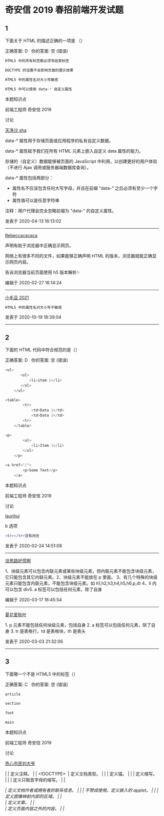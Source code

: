 # 奇安信 2019 春招前端开发试题

## 1

下面关于 HTML 的描述正确的一项是 （）

正确答案: D   你的答案: 空 (错误)

```cpp
HTML5 中的所有标签都必须写结束标签
```

```cpp
DOCTYPE 的设置不会影响页面的展示效果
```

```cpp
HTML5 中的属性名对大小写敏感
```

```cpp
HTML5 中可以使用 data-* 自定义属性
```

本题知识点

前端工程师 奇安信 2019

讨论

[天净沙 sha](https://www.nowcoder.com/profile/180189538)

data-* 属性用于存储页面或应用程序的私有自定义数据。

data-* 属性赋予我们在所有 HTML 元素上嵌入自定义 data 属性的能力。

存储的（自定义）数据能够被页面的 JavaScript 中利用，以创建更好的用户体验（不进行 Ajax 调用或服务器端数据库查询）。

data-* 属性包括两部分：

*   属性名不应该包含任何大写字母，并且在前缀 "data-" 之后必须有至少一个字符
*   属性值可以是任意字符串

注释：用户代理会完全忽略前缀为 "data-" 的自定义属性。

发表于 2020-04-13 16:13:02

* * *

[Rebeccacacaca](https://www.nowcoder.com/profile/484266808)

<!DOCTYPE>声明有助于浏览器中正确显示网页。

网络上有很多不同的文件，如果能够正确声明 HTML 的版本，浏览器就能正确显示网页内容。

<!DOCTYPE html> 告诉浏览器当前页面使用 h5 版本解析✨

编辑于 2020-02-27 16:14:24

* * *

[小毛豆 2021](https://www.nowcoder.com/profile/248269081)

```cpp
HTML5 中的属性名对大小写不敏感
```

发表于 2020-10-19 18:39:04

* * *

## 2

下面的 HTML 代码中符合规范的是（）

正确答案: D   你的答案: 空 (错误)

```cpp
<ul>
       <ol>
           <li>item 1</li>
       </ol>
    </ul>

```

```cpp
<table>
        <tr>
            <td>Data 1</td>
            <td>Data 2</td>
        <tr>
    </table>

```

```cpp
<p>
        <ul>
            <li>Item 1</li>
        </ul>
    </p>

```

```cpp
<a href="/">
        <p>Some Text</p>
    </a>

```

本题知识点

前端工程师 奇安信 2019

讨论

[launhui](https://www.nowcoder.com/profile/2328158)

b 选项 

```cpp
<tr></tr>没有闭合
```

发表于 2020-02-24 14:51:08

* * *

[没思路好慌啊](https://www.nowcoder.com/profile/564037326)

1、块级元素可以包含内联元素或某些块级元素，但内联元素不能包含块级元素，它只能包含其它内联元素。2、块级元素不能放在 p 里面。
3、有几个特殊的块级元素只能包含内联元素，不能包含块级元素。如 h1,h2,h3,h4,h5,h6,p,dt
4、li 内可以包含 div5\. a 标签可以包括任何元素，除了自身 

编辑于 2020-03-17 16:45:54

* * *

[夏花爱秋叶](https://www.nowcoder.com/profile/4085682)

1\. p 元素不能包括任何块级元素，包括自身 2\. a 标签可以包括任何元素，除了自身 3\. tr 是表格行，td 是表格块，th 是表头

发表于 2020-03-03 21:32:06

* * *

## 3

下面哪一个不是 HTML5 中的标签（）

正确答案: C   你的答案: 空 (错误)

```cpp
article
```

```cpp
section
```

```cpp
foot
```

```cpp
main
```

本题知识点

前端工程师 奇安信 2019

讨论

[热心市民刘大爷](https://www.nowcoder.com/profile/8711276)

| <!--...--> | 定义注释。 |
| <!DOCTYPE>  | 定义文档类型。 |
| <a> | 定义锚。 |
| <abbr> | 定义缩写。 |
| <acronym> | 定义只取首字母的缩写。 |
| <address> | 定义文档作者或拥有者的联系信息。 |
| <applet> | 不赞成使用。定义嵌入的 applet。 |
| <area> | 定义图像映射内部的区域。 |
| <article> | 定义文章。 |
| <aside> | 定义页面内容之外的内容。 |
| <audio> | 定义声音内容。 |
| <b> | 定义粗体字。 |
| <base> | 定义页面中所有链接的默认地址或默认目标。 |
| <basefont> | 不赞成使用。定义页面中文本的默认字体、颜色或尺寸。 |
| <bdi> | 定义文本的文本方向，使其脱离其周围文本的方向设置。 |
| <bdo> | 定义文字方向。 |
| <big> | 定义大号文本。 |
| <blockquote> | 定义长的引用。 |
| <body> | 定义文档的主体。 |
| <br> | 定义简单的折行。 |
| <button> | 定义按钮 (push button)。 |
| <canvas> | 定义图形。 |
| <caption> | 定义表格标题。 |
| <center> | 不赞成使用。定义居中文本。 |
| <cite> | 定义引用(citation)。 |
| <code> | 定义计算机代码文本。 |
| <col> | 定义表格中一个或多个列的属性值。 |
| <colgroup> | 定义表格中供格式化的列组。 |
| <command> | 定义命令按钮。 |
| <datalist> | 定义下拉列表。 |
| <dd> | 定义定义列表中项目的描述。 |
| <del> | 定义被删除文本。 |
| <details> | 定义元素的细节。 |
| <dir> | 不赞成使用。定义目录列表。 |
| <div> | 定义文档中的节。 |
| <dfn> | 定义定义项目。 |
| <dialog> | 定义对话框或窗口。 |
| <dl> | 定义定义列表。 |
| <dt> | 定义定义列表中的项目。 |
| <em> | 定义强调文本。 |
| <embed> | 定义外部交互内容或插件。 |
| <fieldset> | 定义围绕表单中元素的边框。 |
| <figcaption> | 定义 figure 元素的标题。 |
| <figure> | 定义媒介内容的分组，以及它们的标题。 |
| <font> | 不赞成使用。定义文字的字体、尺寸和颜色。 |
| <footer> | 定义 section 或 page 的页脚。 |
| <form> | 定义供用户输入的 HTML 表单。 |
| <frame> | 定义框架集的窗口或框架。 |
| <frameset> | 定义框架集。 |
| <h1> to <h6> | 定义 HTML 标题。 |
| <head> | 定义关于文档的信息。 |
| <header> | 定义 section 或 page 的页眉。 |
| <hr> | 定义水平线。 |
| <html> | 定义 HTML 文档。 |
| <i> | 定义斜体字。 |
| <iframe> | 定义内联框架。 |
| <img> | 定义图像。 |
| <input> | 定义输入控件。 |
| <ins> | 定义被插入文本。 |
| <isindex> | 不赞成使用。定义与文档相关的可搜索索引。 |
| <kbd> | 定义键盘文本。 |
| <keygen> | 定义生成密钥。 |
| <label> | 定义 input 元素的标注。 |
| <legend> | 定义 fieldset 元素的标题。 |
| <li> | 定义列表的项目。 |
| <link> | 定义文档与外部资源的关系。 |
| <map> | 定义图像映射。 |
| <mark> | 定义有记号的文本。 |
| <menu> | 定义命令的列表或菜单。 |
| <menuitem> | 定义用户可以从弹出菜单调用的命令/菜单项目。 |
| <meta> | 定义关于 HTML 文档的元信息。 |
| <meter> | 定义预定义范围内的度量。 |
| <nav> | 定义导航链接。 |
| <noframes> | 定义针对不支持框架的用户的替代内容。 |
| <noscript> | 定义针对不支持客户端脚本的用户的替代内容。 |
| <object> | 定义内嵌对象。 |
| <ol> | 定义有序列表。 |
| <optgroup> | 定义选择列表中相关选项的组合。 |
| <option> | 定义选择列表中的选项。 |
| <output> | 定义输出的一些类型。 |
| <p> | 定义段落。 |
| <param> | 定义对象的参数。 |
| <pre> | 定义预格式文本。 |
| <progress> | 定义任何类型的任务的进度。 |
| <q> | 定义短的引用。 |
| <rp> | 定义若浏览器不支持 ruby 元素显示的内容。 |
| <rt> | 定义 ruby 注释的解释。 |
| <ruby> | 定义 ruby 注释。 |
| <s> | 不赞成使用。定义加删除线的文本。 |
| <samp> | 定义计算机代码样本。 |
| <script> | 定义客户端脚本。 |
| <section> | 定义 section。 |
| <select> | 定义选择列表（下拉列表）。 |
| <small> | 定义小号文本。 |
| <source> | 定义媒介源。 |
| <span> | 定义文档中的节。 |
| <strike> | 不赞成使用。定义加删除线文本。 |
| <strong> | 定义强调文本。 |
| <style> | 定义文档的样式信息。 |
| <sub> | 定义下标文本。 |
| <summary> | 为 <details> 元素定义可见的标题。 |
| <sup> | 定义上标文本。 |
| <table> | 定义表格。 |
| <tbody> | 定义表格中的主体内容。 |
| <td> | 定义表格中的单元。 |
| <textarea> | 定义多行的文本输入控件。 |
| <tfoot> | 定义表格中的表注内容（脚注）。 |
| <th> | 定义表格中的表头单元格。 |
| <thead> | 定义表格中的表头内容。 |
| <time> | 定义日期/时间。 |
| <title> | 定义文档的标题。 |
| <tr> | 定义表格中的行。 |
| <track> | 定义用在媒体播放器中的文本轨道。 |
| <tt> | 定义打字机文本。 |
| <u> | 不赞成使用。定义下划线文本。 |
| <ul> | 定义无序列表。 |
| <var> | 定义文本的变量部分。 |
| <video> | 定义视频。 |
| <wbr> | 定义视频。 |
| <xmp> | 不赞成使用。定义预格式文本。 |

发表于 2020-02-25 15:43:33

* * *

[Rebeccacacaca](https://www.nowcoder.com/profile/484266808)

h5 常用结构标签：

1.  <header></header>
2.  <nav></nav>
3.  <section></section>
4.  <aside></aside>
5.  <footer></footer>✨眼神要好
6.  <article></article>

编辑于 2020-02-27 16:40:48

* * *

[沐风雨在侧](https://www.nowcoder.com/profile/40674363)

应该是 footer

发表于 2020-05-02 21:42:07

* * *

## 4

下面哪个类型不是 HTML5 新增的表单类型（）

正确答案: C   你的答案: 空 (错误)

```cpp
color
```

```cpp
date
```

```cpp
password
```

```cpp
email
```

本题知识点

前端工程师 奇安信 2019

讨论

[Rebeccacacaca](https://www.nowcoder.com/profile/484266808)

H5 版本中新提出的表单控件

1.  电子邮件

    <input type="email">

    表单提交时，会验证数据是否符号 email 的规范（有@，并且@后面有内容）

2.  搜索类型

    <input type="search">

    提供了快速清除的功能

3.  url 类型

    <input type="url">

    提交时，验证数据是否符合 url 的规范（http://****）

4.  电话号码类型

    <input type="tel">

    在移动设备中，显示拨号键盘

5.  数字类型

    <input type="number">

    属性：

    *   value 默认显示的值
    *   max 能接收到的最大值
    *   min 能接收到的最小值
    *   step 每次调整数字时，步数大小
6.  范围类型

    <input type="range">

    提供一个滑块组件，允许用户选取指定范围的值

    属性：

    *   value 默认显示的值
    *   max 最大值
    *   min 最小值
    *   step 步长
7.  颜色类型

    <input type="color">

    提供一个颜色拾取器✨

8.  日期类型

    <input type="date">

9.  月份类型

    <input type="month">

10.  周类型

    <input type="week">

发表于 2020-02-27 16:28:58

* * *

[热心市民刘大爷](https://www.nowcoder.com/profile/8711276)

color 类型:用来选取颜色的，它提供一个颜色选取器用来选取。date 类型:以日历的形式方便用户输入 email 类型:该类型会自动要求输入的地址格式正确，否则浏览器不允许提交，并且有一个错误的信息提示 email 类型的文本框具有一个 multiple 属性，该属性允许在文本框中输入使用逗号分隔有效的 E-mail 地址的一个列表。

发表于 2020-02-25 15:46:27

* * *

[小 hu 同学](https://www.nowcoder.com/profile/807281855)

没注意到 说的是新增。。。

发表于 2021-07-02 20:10:29

* * *

## 5

关于无障碍性（Accessibility）的说法中，错误的是（）

正确答案: D   你的答案: 空 (错误)

```cpp
role 属性用来指定一个元素在页面中的作用
```

```cpp
alt 属性用来为图片提供文字性说明
```

```cpp
正确地使用语义化标签有助于提高页面的无障碍性
```

```cpp
tabindex 属性用来指定使用键盘访问该元素的快捷键
```

本题知识点

前端工程师 奇安信 2019

讨论

[夏花爱秋叶](https://www.nowcoder.com/profile/4085682)

```cpp
alt 属性用来为图片提供文字性说明
这句话严格来说，有点问题点额，因为 title 才是用来表明图片内容，alt 是在图片加载失败之后出现的提示文字，其实也可以吧。。
```

发表于 2020-03-03 21:33:36

* * *

[被迫谋生](https://www.nowcoder.com/profile/217164647)

tableindex 控制 tab 键控制网页时的顺序

发表于 2020-02-21 17:37:00

* * *

[20181111](https://www.nowcoder.com/profile/125245013)

对于 alt 属性用来为图片提供文字性说明表示质疑 alt 属性难道不是在图片未能展示的时候作为解释性说明的吗

发表于 2020-10-19 16:03:17

* * *

## 6

为了实现表单文件上传，需要将 form 元素的 enctype 属性设置为（）

正确答案: C   你的答案: 空 (错误)

```cpp
application/json
```

```cpp
text/plain
```

```cpp
multipart/form-data
```

```cpp
application/x-www-form-urlencoded
```

本题知识点

前端工程师 奇安信 2019

讨论

[夏花爱秋叶](https://www.nowcoder.com/profile/4085682)

```cpp
## form 元素的 enctype 属性
1. `enctype 属性在 get 请求中会被忽略，在 post 请求中才有效`
2. `application/x-www-form-urlencoded 表示会对特殊字符进行转义`
3. `text/plain 以文本的形式进行编码，不会对特殊字符进行编码`
4. `multipart/form-data 向服务器发送二进制文件的时候有用，例如提交文件！！！`

```

 发表于 2020-03-03 22:47:43

* * *

[Rebeccacacaca](https://www.nowcoder.com/profile/484266808)

文件选择框 type="file"
注意：需要将 form 的 method 设置为 post，enctype 设置为 multipart/form-data✨属性：multiple 无值属性，设置多文件上传（按住 ctrl 选择）![](img/3cd1172e9335df99d79e8546944cf22d.png)

编辑于 2020-02-27 16:38:10

* * *

## 7

下面有关 HTML5 Canvas 性能优化的做法，哪项是错误的（） 正确答案: D   你的答案: 空 (错误)

```cpp
使用多个分层的 Canvas 绘制复杂场景
```

```cpp
不在动画中使用 putImageData 方法
```

```cpp
使用 Web Worker 运行时间复杂度高的代码
```

```cpp
将计算阶段的开销转嫁到 Canvas 绘制阶段
```

本题知识点

前端工程师 奇安信 2019

讨论

[暂时不在 w](https://www.nowcoder.com/profile/443093050)

在大部分情况下，需要遵循的「最佳实践」 1.  将渲染阶段的开销转嫁到计算阶段之上。
2.  使用多个分层的 Canvas 绘制复杂场景。
3.  不要频繁设置绘图上下文的 font 属性。
4.  不在动画中使用 putImageData 方法。
5.  通过计算和判断，避免无谓的绘制操作。
6.  将固定的内容预先绘制在离屏 Canvas 上以提高性能。
7.  使用 Worker 和拆分任务的方法避免复杂算法阻塞动画运行。

摘自[`blog.csdn.net/weixin_33940102/article/details/90687163?depth_1-utm_source=distribute.pc_relevant.none-task&utm_source=distribute.pc_relevant.none-task`](https://blog.csdn.net/weixin_33940102/article/details/90687163?depth_1-utm_source=distribute.pc_relevant.none-task&utm_source=distribute.pc_relevant.none-task) 

发表于 2020-02-27 15:59:22

* * *

[欢乐马 dudu](https://www.nowcoder.com/profile/592180446)

MDN 关于 Canvas 的性能优化有专门的[文章](https://developer.mozilla.org/zh-CN/docs/Web/API/Canvas_API/Tutorial/Optimizing_canvas)

发表于 2020-03-04 18:14:48

* * *

## 8

下面哪些是 HTML5 中的标签（）

正确答案: A C   你的答案: 空 (错误)

```cpp
header
```

```cpp
center
```

```cpp
footer
```

```cpp
frame
```

本题知识点

前端工程师 奇安信 2019

讨论

[Rebeccacacaca](https://www.nowcoder.com/profile/484266808)

h5 常用结构标签：

1.  <header></header>
2.  <nav></nav>
3.  <section></section>
4.  <aside></aside>
5.  <footer></footer>
6.  <article></article>

发表于 2020-02-27 16:41:14

* * *

[夜寻极光。](https://www.nowcoder.com/profile/868966489)

在 HTML 4.01 中，<center> 对其所包括的文本进行水平居中。现在已经废弃；在 HTML 4.01 中，<frame> 标签定义 <frameset> 中的子窗口（框架）。现 H5 已经不支持；

发表于 2021-08-05 18:40:49

* * *

[凯普特恩 bibibi](https://www.nowcoder.com/profile/111429378)

单选题中混入了一道多选题，好吧，我没在意看全部答案，踩坑了

发表于 2020-12-03 22:45:26

* * *

## 9

页面中包含如下代码，请问页面中 h1 中的文字颜色是 （）

```cpp
<article id="post" class="content">
   <h1 class="title">360 公司简介</h1>
</article>
<style>
  #post { color: blue }
  h1.title { color: black }
  .content .title { color: red }
  article h1 { color: green }
 </style> 
```

正确答案: C   你的答案: 空 (错误)

```cpp
蓝色
```

```cpp
黑色 
```

```cpp
红色 
```

```cpp
绿色
```

本题知识点

前端工程师 奇安信 2019

讨论

[Rebeccacacaca](https://www.nowcoder.com/profile/484266808)

1.  ```cpp
    #post { color: blue }/* id 选择器->100，但是对于 h1 来说，这是继承的样式，所以 无*/
    ```

2.  ```cpp
    h1.title { color: black }/*元素选择器的 1 + 类 10 = 11*/     
    ```

    ```cpp
    .content .title { color: red }/*类选择器 10 + 类选择器 10 = 20*/
    ```

    ```cpp
    article h1 { color: green }/* 元素选择器 1 + 元素选择器 1 = 2*/
    ```

编辑于 2020-02-27 17:02:46

* * *

[cheapCoder](https://www.nowcoder.com/profile/534614366)

继承的样式优先级为 0！！！

发表于 2020-09-30 20:09:30

* * *

[【社会人】](https://www.nowcoder.com/profile/630854493)

根据 CSS 的继承性，直接样式"比"祖先样式"优先级高，所以#post 不用考虑。又因为选择器的优先级关系：内联样式 > ID 选择器 > 类选择器 = 属性选择器 = 伪类选择器 > 标签选择器 = 伪元素选择器

发表于 2022-03-15 21:41:20

* * *

## 10

下面哪一个 CSS 属性是可继承的 （）

正确答案: B   你的答案: 空 (错误)

```cpp
position
```

```cpp
text-align
```

```cpp
background
```

```cpp
box-sizing
```

本题知识点

前端工程师 奇安信 2019

讨论

[苏一恒(Mako)b 站内推找我](https://www.nowcoder.com/profile/1579420)

通常`font`、`文本`、`可见性`的相关的属性都具有继承性。

发表于 2020-03-09 14:06:27

* * *

[高高手](https://www.nowcoder.com/profile/566035028)

什么是 css 继承？
要想了解 css 样式表的继承，我们先从文档树（HTML DOM）开始。文档树由 HTML 元素组成。

![](http://files.cnphp.info/wp-content/uploads/2011/09/csstree.png)

文档树和家族树类似，也有祖先、后代、父亲、孩子和兄弟^_^。这很容易理解吧，笔者在这里就不一一赘述了。希望深入了解的朋友请 google 之。

那么 CSS 样式表继承指的是，特定的 CSS 属性向下传递到子孙元素。

下面举个例子，有如下 html 代码片段：

> <p>
> CSS 样式表<em>继承特性</em>的演示代码
> </p>

需要注意的是 em 是包含在 p 之内的。

![](http://files.cnphp.info/wp-content/uploads/2011/09/csstagtree.png)

当我们指定 p 的 css 样式时，看看 em 会有什么变化呢？

> <style>
> p { color:red; }
> </style>

![](http://files.cnphp.info/wp-content/uploads/2011/09/cssdemo1.png)

在浏览器中 p 和 em 字体同时变红。我们并没有指定 em 的样式，但 em 继承了它的父亲元素 p 的样式特性。

也许各位看了以后觉得这是理所当然的，根本不值一哂^_^。其实，这就是继承。在不知不觉中影响这我们的代码（想像一下如果没有继承特性，你就需要为每一个元素定义颜色属性，这是多么痛苦的一件事情！！！=_=!）。

当然也不是所有的 css 属性都会被子类继承，例如 border 属性。继续利用上面的一段代码。我们为 p 元素添加 border 属性

> p { border: 1px solid red; }

![](http://files.cnphp.info/wp-content/uploads/2011/09/cssdemo2.png)

还好，p 的 border 属性没有被 em 继承，否则是不是怪怪的呢？！^_^

![](http://files.cnphp.info/wp-content/uploads/2011/09/cssdemo3.png)

那么，哪些属性是可以继承的呢？css 样式表属性可以继承的有如下：

> azimuth, border-collapse, border-spacing,
> caption-side, color, cursor, direction, elevation,
> empty-cells, font-family, font-size, font-style,
> font-variant, font-weight, font, letter-spacing,
> line-height, list-style-image, list-style-position,
> list-style-type, list-style, orphans, pitch-range,
> pitch, quotes, richness, speak-header, speaknumeral,
> speak-punctuation, speak, speechrate,
> stress, text-align, text-indent, texttransform,
> visibility, voice-family, volume, whitespace,
> widows, word-spacing

吓？！这么多？！怎么记得住呢？别急，我们来理一理这些属性。

文本相关属性：

> azimuth, border-collapse, border-spacing,
> caption-side, color, cursor, direction, elevation,
> empty-cells, font-family, font-size, font-style,
> font-variant, font-weight, font, letter-spacing,
> line-height, list-style-image, list-style-position,
> list-style-type, list-style, orphans, pitch-range,
> pitch, quotes, richness, speak-header, speaknumeral,
> speak-punctuation, speak, speechrate,
> stress, text-align, text-indent, texttransform,
> visibility, voice-family, volume, whitespace,
> widows, word-spacing

列表相关属性：

> azimuth, border-collapse, border-spacing,
> caption-side, color, cursor, direction, elevation,
> empty-cells, font-family, font-size, font-style,
> font-variant, font-weight, font, letter-spacing,
> line-height, list-style-image, list-style-position,
> list-style-type, list-style, orphans, pitch-range,
> pitch, quotes, richness, speak-header, speaknumeral,
> speak-punctuation, speak, speechrate,
> stress, text-align, text-indent, texttransform,
> visibility, voice-family, volume, whitespace,
> widows, word-spacing

还有一个属性比较重要，color 属性。

值得一说的是 font-size。很显然 font-size 是可以被继承的。但是它的方式有一些特别。Font-size 的子类继承的不是实际值，而是计算后的值。下面解释下为什么 font-size 会这么特别呢？

看一个例子：

> <p>
> 字体大小属性<em>继承特性</em>的演示代码
> </p>

为 p 定义字体大小为默认字体的 80％。

> p { font-size:80%}

如果 font-size 继承的是相对值，那么结果会怎么样呢？依照这样的逻辑，em 的 font-size 为 80％X80％=64%，网页看起来应该是这样的。

![](http://files.cnphp.info/wp-content/uploads/2011/09/cssdemo4.png)

但，实际情况却不是如此。em 内的文字并没有改变大小，而是和 p 保持一致。

![](http://files.cnphp.info/wp-content/uploads/2011/09/cssdemo5.png)

下面举三个例子，让各位有个直观的认识

> p { font-size:14px;}

由于浏览器默认字体大小是 16px，而 p 定义了字体 14px，所以 em 继承了 p 的字体大小属性，也是 14px；

| 元素 | 值 | 计算后的值 |
| 默认字体大小 | 约 16 像素 |   |
| <body> | 未指定 | 约 16px |
| <p> | 14px | 14px |
| <em> | 未指定 | 继承值=14px |

> p { font-size:85%;}

浏览棋默认字体大小 16px,而 p 定义了字体大小(16px X 85% = 13.6px). 13.6px 这个值将被子元素 em 继承。

| 元素 | 值 | 计算后的值 |
| 默认字体大小 | 约 16 像素 |   |
| <body> | 未指定 | 约 16px |
| <p> | 85% | 16px X 85% = 13.6px |
| <em> | 未指定 | 继承值=13.6px |

> p { font-size:0.85em;}

浏览棋默认字体大小 16px,而 p 定义了字体大小(16px X 0.85em = 13.6px). 13.6px 这个值将被子元素 em 继承。

| 元素 | 值 | 计算后的值 |
| 默认字体大小 | 约 16 像素 |   |
| <body> | 未指定 | 约 16px |
| <p> | 0.85em | 16px X 0.85em= 13.6px |
| <em> | 未指定 | 继承值=13.6px |

上面的例子都比较简答，再来个复杂的

> body { font-size: 85%; }
> h1 { font-size: 200%; }
> h2 { font-size: 150%; }

浏览棋默认字体大小 16px,而 body 定义了字体大小(16px X 85% = 13.6px). 如果子元素没有指定字体大小 13.6px 这个值将被子元素继承。

| 元素 | 值 | 计算后的值 |
| 默认字体大小 | 约 16 像素 |   |
| <body> | 85% | 16px X 85% = 13.6px |
| <h1> | 200% | 继承值＝13.6px X 200%= 27.2px |
| <h2> | 150％ | 继承值＝13.6px X 150%= 20.4px |
| <p> | 未指定 | 继承值=13.6px |
| <em> | 未指定 | 继承值=13.6px |

说到这里，CSS 样式表的继承基本上讲完了。在实践中，还有一个特性值需要解释一下，这和继承的应用也是息息相关的。

样式表中的特性值描述了不同规则的相对权重，它的基本规则是：

◆统计选择符中的 ID 属性个数。

◆统计选择符中的 CLASS 属性个数。

◆统计选择符中的 HTML 标记名格式。

最后，按正确的顺序写出三个数字，不要加空格或逗号，得到一个三位数。(注意，你需要将数字转换成一个以三个数字结尾的更大的数)。相应于选择符的最终数字列表可以很容易确定较高数字特性凌驾于较低数字的。

以下是一个按特性分类的选择符的列表：

> H1{color:blue;}　    特性值为：1
> PEM{color:purple;} 特性值为：2
> .apple{red;}　  特性值为：10
> P.bright{color:yellow;}    特性值为：11
> P.brightEM.dark{color:brown;}　  特性值为：22
> #id316{color:yellow}　   特性值为：100

从上表我们可以看出#id316 具有更高的特殊性，因而它有更高的权重。当有多个规则都能应用于同一个元素时，权重越高的样式将被优先采用。而继承属性的特性值为 0；也就是说，任何一条与 css 继承值冲突的属性值都会覆盖继承的属性值！！！

这点是需要各位注意的，Enjoy it！！

发表于 2020-05-31 11:09:12

* * *

[Rebeccacacaca](https://www.nowcoder.com/profile/484266808)

![](img/4c4bdee6a06c8d35e006dc5a8f353b34.png)

发表于 2020-02-27 17:08:11

* * *

## 11

下面哪种方法可以让一个元素内的文字永远在一行内显示（文字很长时也不会换行）（）

正确答案: C   你的答案: 空 (错误)

```cpp
word-break: normal
```

```cpp
word-wrap: nowrap
```

```cpp
white-space: nowrap
```

```cpp
word-spacing: 0
```

本题知识点

前端工程师 奇安信 2019

讨论

[木易 yr](https://www.nowcoder.com/profile/8769797)

word-break:keep-all;     /* 不换行 */
white-space:nowrap;      /* 不换行 */
overflow:hidden;         /* 内容超出宽度时隐藏超出部分的内容 */
text-overflow:ellipsis;  /* 溢出时显示省略标记...；需与 overflow:hidden;一起使用*/

发表于 2020-02-28 14:37:25

* * *

[lianzujiao](https://www.nowcoder.com/profile/498182699)

work-break:normal | break-all | keep-all  /* 浏览器默认 | 允许在单词内换行 | 只在半角空格或连字符处换行*/work-wrap:normal | break-word  /* 默认换行规则 | 允许在长单词内换行*/white-space:normal | nowrap  /*默认规则 | 长文本不换行，直至遇见<br>*/word-spacing:normal | length(30px) | inherit   /*默认字符间距 | 设定段落字符间距（可负值）| 继承父辈的值*/

发表于 2020-07-10 14:22:24

* * *

[拿完 offer 请喝茶](https://www.nowcoder.com/profile/896776515)

**不换行也不省略 ： **word-break : keep-all;white-space : nowrap;  **不换行，超出用省略号代替 : **word-break : keep-all;white-space : nowrap;overflow : hidden;text-overflow : ellipsis;

发表于 2020-02-26 21:41:51

* * *

## 12

下面关于 CSS 的说法中，正确的是（）

正确答案: C   你的答案: 空 (错误)

```cpp
 在 box-sizing 为默认值时，width 属性指定的是包含 padding 在内的宽度
```

```cpp
padding 用来指定内边距，可以为负值
```

```cpp
两个相邻块级元素垂直方向的 margin 可能会合并
```

```cpp
块级元素里内容的高度超出了指定的 height 时，默认会被隐藏
```

本题知识点

前端工程师 奇安信 2019

讨论

[苏一恒(Mako)b 站内推找我](https://www.nowcoder.com/profile/1579420)

box-sizing 默认情况只 width 只包含 content 的内容 padding 不允许为负值相邻块垂直方向会合并，水平方向不会 div 固定宽高，超出后会溢出，不设置宽高，超出后会自动拓展

发表于 2020-03-09 14:17:45

* * *

[暂时不在 w](https://www.nowcoder.com/profile/443093050)

box-sizing 有两个属性：content-box,是默认值，width 和 height 只包括内容的宽和高。border-box，边框和内边距的值包含在 width 中，但不包括外边距。参考：[`developer.mozilla.org/zh-CN/docs/Web/CSS/box-sizing`](https://developer.mozilla.org/zh-CN/docs/Web/CSS/box-sizing)

发表于 2020-02-27 18:50:59

* * *

[夜寻极光。](https://www.nowcoder.com/profile/868966489)

IE 盒模型的 width 是 conteng+padding+boder 的宽度 W3C 标准盒模型的 width 是 content 的宽度，height 是 content 的高度

```cpp
box-sizing 默认值为 W3C 标准盒模型
```

发表于 2021-08-05 18:46:12

* * *

## 13

下面哪不是 display 属性的合法值（）

正确答案: D   你的答案: 空 (错误)

```cpp
table
```

```cpp
flex
```

```cpp
inline-block
```

```cpp
hidden
```

本题知识点

前端工程师 奇安信 2019

讨论

[木易 yr](https://www.nowcoder.com/profile/8769797)

display 没有 hidden 的属性补充 display:none 与 visibility: hidden 有什么区别？

*   都是看不见元素，但是 display:none 意思是不展示这个元素，该元素不占据空间，
*   而 visibility: hidden 只是将该元素隐藏了，只是用户不可见而已，占据页面空间

编辑于 2020-02-28 14:44:10

* * *

[牛客 212996375 号](https://www.nowcoder.com/profile/212996375)

不是 table-cell?

发表于 2022-01-04 16:24:41

* * *

[夜寻极光。](https://www.nowcoder.com/profile/868966489)

 ```cpp
display：table
```

此元素会作为块级表格来显示（类似 <table>），表格前后带有换行符。

发表于 2021-08-05 18:47:52

* * *

## 14

页面中有如下代码：

```cpp
 <div class="profile">
     <img src="a.jpg" alt="avatar" class="avatar">
     <p class="desc">Some description</p>
 </div>
 <article>
     <h2>Posts</h2>
 </article>
 <style>
     .profile .avatar { float: left }
 </style>
```

如果想让 article 不受浮动影响，哪种做法是错误的 （）

正确答案: C   你的答案: 空 (错误)

```cpp
article { clear: both }
```

```cpp
.profile::after { content: ''; display: block; clear: both }
```

```cpp
.profile { clear: both }
```

```cpp
.profile { overflow: hidden }
```

本题知识点

前端工程师 奇安信 2019

讨论

[木易 yr](https://www.nowcoder.com/profile/8769797)

*   父级 div 定义 height
*   结尾处加空 div 标签 clear:both
*   父级 div 定义伪类:after 和 zoom
*   父级 div 定义 overflow:hidden
*   父级 div 也浮动，需要定义宽度
*   结尾处加 br 标签 clear:both    比较好的是第 3 种方式

发表于 2020-02-28 14:49:32

* * *

[8 点半](https://www.nowcoder.com/profile/690556949)

题目是不是应该给 profile 清除浮动啊？

1.给浮动元素的后面添加属性 clear 空元素

2.设置该浮动元素的 overflow

3.给该浮动元素的后面元素设置 clear 属性

发表于 2020-02-21 15:25:25

* * *

[夏花爱秋叶](https://www.nowcoder.com/profile/4085682)

做错的原因就在于看错了，需要让 article 不收浮动影响，没有说父元素，所以可以给 article 加 clear both;而给父元素添加 clear both 没用，需要添加 overflow:hidden;或者父元素的伪类加 clear:both 才行

发表于 2020-03-03 21:43:00

* * *

## 15

如果想让一个元素相对于屏幕（视口）定位，应该把它的 position 属性设置为 （）

正确答案: A   你的答案: 空 (错误)

```cpp
fixed
```

```cpp
absolute
```

```cpp
relative
```

```cpp
static
```

本题知识点

前端工程师 奇安信 2019

讨论

[懂猿外](https://www.nowcoder.com/profile/920860147)

static 默认值。元素出现在正常的普通流中 relative 生成相对定位的元素，相对于其在普通流中的位置进行偏移。 fixed （老 IE 不支持）生成绝对定位的元素，通常相对于浏览器窗口或 iframe 进行定位。 inherit 继承父元素的 position 属性，但需要注意的是 IE8 以及往前的版本都不支持 inherit 属性。 absolute 生成绝对定位的元素， 相对于最近一级的 不是 static 的父元素来进行定位,如果没有找到的话，最终是根据 body 进行定位。

发表于 2020-12-19 17:24:29

* * *

[木易 yr](https://www.nowcoder.com/profile/8769797)

fixed 相对于 window 固定，滚动浏览器窗口并不会使其移动

发表于 2020-02-28 14:54:42

* * *

[小 hu 同学](https://www.nowcoder.com/profile/807281855)

fixed 相对于 windons re 相对于祖先元素定位 ab 是是绝对定位，需要给父元素设置相对定位，才能使用

发表于 2021-07-02 20:19:24

* * *

## 16

如果要将一个元素旋转 90°，可以使用 CSS 中的哪个属性实现（）

正确答案: B   你的答案: 空 (错误)

```cpp
translate
```

```cpp
transform
```

```cpp
transition
```

```cpp
animation
```

本题知识点

前端工程师 奇安信 2019

讨论

[lynnlic](https://www.nowcoder.com/profile/6624292)

transform:旋转 div 元素;translate:移动，是 transform 的一个方法;
transition:属性是一个简写属性，用于设置四个过渡属性：

*   transition-property
*   transition-duration
*   transition-timing-function
*   transition-delay

发表于 2020-02-28 15:46:27

* * *

[夜寻极光。](https://www.nowcoder.com/profile/868966489)

transform 属性向元素应用 2D 或 3D 转换。该属性允许我们对元素进行旋转、缩放、移动或倾斜。

发表于 2021-08-05 18:49:47

* * *

[Jachin-x](https://www.nowcoder.com/profile/519689225)

transform：旋转 div 元素；transalte:移动；transition:过渡效果

发表于 2020-12-22 11:03:42

* * *

## 17

下面哪一个属于 CSS 命名规范 （）

正确答案: B   你的答案: 空 (错误)

```cpp
PostCSS
```

```cpp
BEM
```

```cpp
Less
```

```cpp
Sass
```

本题知识点

前端工程师 奇安信 2019

讨论

[苏一恒(Mako)b 站内推找我](https://www.nowcoder.com/profile/1579420)

这题不是让判断四个选项命名是否规范，而是考察知识广度。PostCSS：转换 CSS 的工具 BEM：命名规范 block-name__element-name--modifier-name，也就是模块名 + 元素名 + 修饰器名，以保证命名不会冲突 LESS、SASS 都是 CSS 预处理器

发表于 2020-03-09 14:32:24

* * *

[li7778864](https://www.nowcoder.com/profile/43836617)

问的是哪个是`命名规范`，不是哪个命名符合规范。

发表于 2020-02-27 21:17:30

* * *

[Birche](https://www.nowcoder.com/profile/851993890)

这题不懂，谁能解释一下？

发表于 2020-02-29 17:10:53

* * *

## 18

以下表达式值为 true 的是（）

正确答案: C   你的答案: 空 (错误)

```cpp
"9" < "10"
```

```cpp
NaN == NaN
```

```cpp
String('a') === 'a'
```

```cpp
. typeof [] === 'array'
```

本题知识点

前端工程师 奇安信 2019

讨论

[被迫谋生](https://www.nowcoder.com/profile/217164647)

a 选项比的是字符编码 b 的 NaN 代表的是一个本来要返回数值的操作数未返回数值，它与任何值都不相等 d tyoeof 操作符检测不出来 array

发表于 2020-02-21 18:04:46

* * *

[ohiokkk](https://www.nowcoder.com/profile/260253703)

D 选项：typeof [ ]==="object" 为 true

发表于 2020-02-29 15:22:06

* * *

[欢乐马 dudu](https://www.nowcoder.com/profile/592180446)

可以用 `Array.isArray()`来判断是否为 array
`typeof` 只会返回 number, object, string, undefined, symbol, boolean 以及 function

发表于 2020-03-04 19:04:21

* * *

## 19

以下代码的输出结果是

```cpp
<script>
     var x = 1;
     var obj = {
       x: 2,
       fun: function () {
         var x = 3;
         return this.x;
       }
     };
     var fun = obj.fun;
     console.log( obj.fun(), fun() );
 </script>
```

正确答案: D   你的答案: 空 (错误)

```cpp
1  2 
```

```cpp
1  3
```

```cpp
2  3
```

```cpp
2  1
```

本题知识点

前端工程师 奇安信 2019

讨论

[中年白](https://www.nowcoder.com/profile/882597565)

obj.fun()中的 this 会指向调用 fun 函数的实例对象，而 obj 对象中有 x 的值，所以是 2，而 fun()直接调用，那么 this 则指向全局 window 对象，所以是 1

发表于 2020-02-26 15:00:48

* * *

## 20

以下代码的输出结果是（）

```cpp
for (var i = 1; i < 4; i++) {
     setTimeout(function() {
         console.log(i)
     }, 0)
 }
```

正确答案: C   你的答案: 空 (错误)

```cpp
1 2 3
```

```cpp
3 3 3
```

```cpp
4 4 4 
```

```cpp
1、2、3 输出顺序不确定
```

本题知识点

前端工程师 奇安信 2019

讨论

[中年白](https://www.nowcoder.com/profile/882597565)

不管 setTimeout 中的时间是多少，都会先执行完 for 循环

发表于 2020-02-26 15:24:29

* * *

[晨风扶绿的芭蕉](https://www.nowcoder.com/profile/942688698)

这个主要是考察异步和作用域的问题。var 没有块级作用域，所以变量 i 在大括号作用域外面也能被引用。如果换成 let i= 1,结果又不一样了。在 let 中有块级作用域了，i 只会在当前括号内被引用，所以结果就是 1，2，3。其实有一点闭包的意味在里面了。这个循环执行三次，所以会打印三个数值。

发表于 2020-08-18 10:39:50

* * *

[Ainz201910230932943](https://www.nowcoder.com/profile/676723409)

异步执行问题 setTimeOut 属于异步宏任务 要等同步任务执行完毕后再进行

发表于 2020-04-08 10:37:54

* * *

## 21

以下代码的输出结果是（）

```cpp
 let obj = {
     a: 1,
     b: 2
 };
 Object.prototype.c = 3;
 Object.defineProperty(obj, 'd', {
     enumerable: false
 });
 for (let key in obj) {
     console.log(key);
 }

```

正确答案: B   你的答案: 空 (错误)

```cpp
a b
```

```cpp
a b c
```

```cpp
a b c d
```

```cpp
a b d
```

本题知识点

前端工程师 奇安信 2019

讨论

[被迫谋生](https://www.nowcoder.com/profile/217164647)

定义了属性 d 的 Enumberable 为 false 则 d 不能通过 for-in 循环

发表于 2020-02-21 17:43:16

* * *

[没思路好慌啊](https://www.nowcoder.com/profile/564037326)

for ... in 循环可以遍历自身和直系原型上的属性，不会遍历系统自带的爷爷辈分属性，（除非是自己定义的）

发表于 2020-03-17 17:06:23

* * *

[Cwlojako](https://www.nowcoder.com/profile/743436436)

原型对象上的 c 也可以？

发表于 2020-03-05 13:07:14

* * *

## 22

在 W3C DOM 事件的回调函数中，如何阻止事件冒泡（）

正确答案: B   你的答案: 空 (错误)

```cpp
preventDefault()
```

```cpp
stopPropagation()
```

```cpp
cancelBubble()
```

```cpp
return false
```

本题知识点

前端工程师 奇安信 2019

讨论

[Wesley、](https://www.nowcoder.com/profile/353969005)

`preventDefault()` 阻止事件默认行为
`stopPropagation()` W3C 标准的阻止冒泡
`cancelBubble()` ie 的阻止冒泡

发表于 2020-03-12 14:06:34

* * *

[kimeng](https://www.nowcoder.com/profile/752317675)

[`developer.mozilla.org/zh-CN/docs/Web/API/Event`](https://developer.mozilla.org/zh-CN/docs/Web/API/Event)[event.initEvent](https://developer.mozilla.org/zh-CN/docs/Web/API/Event/initEvent)通过 DocumentEvent 的接口给被创建的事件初始化某些值。event.preventBubble 已废弃 Gecko 24 防止事件冒泡。已弃用，请使用 [event.stopPropagation](https://developer.mozilla.org/zh-CN/docs/Web/API/Event/stopPropagation) 代替它。event.preventCapture 已废弃 Gecko 24 已弃用，请使用 [event.stopPropagation](https://developer.mozilla.org/zh-CN/docs/Web/API/Event/stopPropagation)代替它。[event.preventDefault](https://developer.mozilla.org/zh-CN/docs/Web/API/Event/preventDefault)取消事件（如果该事件可取消）。[event.stopImmediatePropagation](https://developer.mozilla.org/zh-CN/docs/Web/API/Event/stopImmediatePropagation)对这个特定的事件而言，没有其他***被调用。这个事件既不会添加到相同的元素上，也不会添加到以后将要遍历的元素上（例如在捕获阶段）。[event.stopPropagation](https://developer.mozilla.org/zh-CN/docs/Web/API/Event/stopPropagation)停止事件冒泡。

发表于 2020-02-27 21:36:20

* * *

## 23

下面哪一个不是 JavaScript 模块化规范（）

正确答案: C   你的答案: 空 (错误)

```cpp
AMD
```

```cpp
CommonJS
```

```cpp
RequireJS
```

```cpp
ES Modules
```

本题知识点

前端工程师 奇安信 2019

讨论

[kimeng](https://www.nowcoder.com/profile/752317675)

在 ES6 之前，业界流行的是社区制定的一些模块加载方案，如 CommonJS 和 AMD 。而 ES6 Module 作为官方规范，且浏览器端和服务器端通用，未来一定会一统天下，但由于 ES6 Module 来的太晚，受限于兼容性等因素，可以预见的是今后一段时期内，多种模块化方案仍会共存。

*   ES6 Modue 规范：JavaScript 语言标准模块化方案，浏览器和服务器通用，模块功能主要由 export 和 import 两个命令构成。export 用于定义模块的对外接口，import 用于输入其他模块提供的功能。
*   CommonJS 规范：主要用于服务端的 JavaScript 模块化方案，Node.js 采用的就是这种方案，所以各种 Node.js 环境的前端构建工具都支持该规范。CommonJS 规范规定通过 require 命令加载其他模块，通过 module.exports 或者 exports 对外暴露接口。
*   AMD 规范：全称是 Asynchronous Modules Definition，异步模块定义规范，一种更主要用于浏览器端的 JavaScript 模块化方案，该方案的代表实现者是 RequireJS，通过 define 方法定义模块，通过 require 方法加载模块。

发表于 2020-02-27 21:38:15

* * *

[夏花爱秋叶](https://www.nowcoder.com/profile/4085682)

require.js 是 amd 规范的实现者，不是规范。。

发表于 2020-03-03 21:48:39

* * *

## 24

下面关于 Canvas 和 SVG 的描述，哪一个是正确的 （）

正确答案: B   你的答案: 空 (错误)

```cpp
可以给一个 Canvas 中的不同图形分别绑定鼠标事件
```

```cpp
Canvas 和 SVG 都可以使用 JavaScript 来绘制
```

```cpp
WebGL 使用 SVG 在网页上进行 3D 图形绘制
```

```cpp
Canvas 更适合静态图片的展示
```

本题知识点

前端工程师 奇安信 2019

讨论

[求个 offer 请吃饭](https://www.nowcoder.com/profile/157946053)

Canvas 绘图中只有一个元素-canvas，每一个图形/图像都不是元素，不能直接进行事件绑定

发表于 2020-02-27 16:03:14

* * *

[夏花爱秋叶](https://www.nowcoder.com/profile/4085682)

WebGL 是一种 3D 绘图标准，是 js 和 OpenGL2.0 的结合，通过增强对 OpenGL 的 js 绑定，可以对 html5 的 canvas 提供硬件 3d 加速渲染

发表于 2020-03-04 21:21:34

* * *

[懂猿外](https://www.nowcoder.com/profile/920860147)

**Canvas 和 SVG 都允许您在浏览器中创建图形，但是它们在根本上是不同的。** **SVG 是一种使用 XML 描述 2D 图形的语言。
SVG 基于 XML，这意味着 SVG DOM 中的每个元素都是可用的。您可以为某个元素附加 JavaScript 事件处理器。
在 SVG 中，每个被绘制的图形均被视为对象。如果 SVG 对象的属性发生变化，那么浏览器能够自动重现图形。

Canvas 通过 JavaScript 来绘制 2D 图形。
Canvas 是逐像素进行渲染的。
在 canvas 中，一旦图形被绘制完成，它就不会继续得到浏览器的关注。如果其位置发生变化，那么整个场景也需要重新绘制，包括任何或许已被图形覆盖的对象。** 

发表于 2020-12-19 23:18:35

* * *

## 25

下面哪一项技术不能将数据存储到用户本地（）

正确答案: D   你的答案: 空 (错误)

```cpp
localStorage
```

```cpp
cookie
```

```cpp
indexedDB
```

```cpp
fetch
```

本题知识点

前端工程师 奇安信 2019

讨论

[多又葡萄](https://www.nowcoder.com/profile/334111319)

fetch 是用来发送网络请求的，并不是用来存储数据的

发表于 2020-02-29 21:32:25

* * *

[懂猿外](https://www.nowcoder.com/profile/920860147)

localStorage 属性允许你访问一个[Document](https://developer.mozilla.org/zh-CN/docs/Web/API/Document) 源（origin）的对象 [Storage](https://developer.mozilla.org/zh-CN/docs/Web/API/Storage)；存储的数据将保存在浏览器会话中。localStorage 类似 [sessionStorage](https://developer.mozilla.org/zh-CN/docs/Web/API/Window/sessionStorage)，但其区别在于：存储在 localStorage 的数据可以长期保留；而当页面会话结束——也就是说，当页面被关闭时，存储在 sessionStorage 的数据会被清除 。Cookie 是一些数据, 存储于你电脑上的文本文件中。
IndexedDB 是一种底层 API，用于在客户端存储大量的结构化数据**fetch 是一种 HTTP 数据请求的方式**

发表于 2020-12-19 23:24:09

* * *

## 26

通过 JavaScript 设置 Cookie，如果不指定 expires，会产生以下哪种结果（）

正确答案: B   你的答案: 空 (错误)

```cpp
报错
```

```cpp
该 Cookie 在浏览器会话结束后失效
```

```cpp
该 Cookie 永不失效
```

```cpp
该 Cookie 立即失效
```

本题知识点

前端工程师 奇安信 2019

讨论

[木易 yr](https://www.nowcoder.com/profile/8769797)

如果不定义 cookie 的过期时间，那么 cookie 的过期时间就会是会话期间，也就是说，此时的 cookie 是和 sesstion 等效的，唯一的不同是此种 cookie 是存储在客户端的内存中，Session 是存储在服务器端的内存中

发表于 2020-02-28 16:15:32

* * *

## 27

以下列举的 HTTP 响应头中，哪项与 HTTP 缓存无关（）

正确答案: B   你的答案: 空 (错误)

```cpp
Last-Modified
```

```cpp
Connection
```

```cpp
Cache-Control
```

```cpp
Etag
```

本题知识点

前端工程师 奇安信 2019

讨论

[啊呀啊呀哩呱唧](https://www.nowcoder.com/profile/513688183)

1.HTTP/1.1 定义的 Cache-Control 头用来区分对缓存机制的支持情况， 请求头和响应头都支持这个属性。 2.Last-Modified：一种弱校验器。说它弱是因为它只能精确到一秒。如果响应头里含有这个信息，客户端可以在后续的请求中带上 If-Modified-Since 来验证缓存。 3.Etags：缓存的一种强校验器。如果资源请求的响应头里含有 ETag, 客户端可以在后续的请求的头中带上 If-None-Match 头来验证缓存。

发表于 2020-03-15 22:32:21

* * *

[【社会人】](https://www.nowcoder.com/profile/630854493)

Connection 表示浏览器与服务器的连接类型

发表于 2022-03-16 07:49:51

* * *

[酥窝](https://www.nowcoder.com/profile/4088502)

last-modified：响应头下发的文件最后一次修改时间

connection：用于对连接进行规范，有 keep-alive 和 close 两个值可选

cache-control：请求头和响应头均有此属性，控制文件缓存

etag：响应头下发的文件缓存唯一标志

发表于 2020-11-13 23:53:20

* * *

## 28

有关 ES6 的 const 关键字，以下说法哪项是正确的（）

正确答案: A   你的答案: 空 (错误)

```cpp
const 只在声明所在的块级作用域内有效
```

```cpp
const 存在与 var 类似的变量提升机制
```

```cpp
const 可以用来阻止对象的属性被无意修改
```

```cpp
const 声明的全局变量，也属于顶层对象的属性 
```

本题知识点

前端工程师 奇安信 2019

讨论

[挖个窟窿过年](https://www.nowcoder.com/profile/488771072)

const 实际上保证的并不是变量的值不得改动，而是变量指向的那个内存地址不得改动。对于简单类型的数据而言，值就保存在变量指向的内存地址中，因此等同于常量。但对于复合类型的数据，变量指向的内存地址保存的只是一个指针，const 只能保证这个指针是固定的，至于它指向的数据结构是不是可变的，则完全不能控制。

编辑于 2020-06-21 11:08:40

* * *

[牛客 820178772 号](https://www.nowcoder.com/profile/820178772)

B:const 没有变量提升机制，但是会形成暂时性死区，也即在 const 声明之前使用声明变量会报错。C:const 实质只是规定声明变量的内容不被改变，对于引用类型的对象，变量存的是指针，只要不改动指针，改对象的属性是可以的。D:var 声明全局变量会注册到 window 对象上，但是 let 和 const 不会

发表于 2020-07-28 11:48:13

* * *

[凯普特恩 bibibi](https://www.nowcoder.com/profile/111429378)

又是文字陷阱呀，好吧，踩坑了

发表于 2020-12-03 22:51:57

* * *

## 29

以下代码执行后，控制台的输出依次是（）

```cpp
<div class="outer">
  <div class="inner">
    <button id="btn">click</button>
  </div>
</div>
<script>
  const inner = document.querySelector('.inner');
  const outer = document.querySelector('.outer');
  const body = document.body;
  function handler(e) {
    console.log(`${this.id || this.className || this.tagName}`);
  }

  body.addEventListener('click', handler);
  outer.addEventListener('click', handler);
  inner.addEventListener('click', handler);
</script>
```

正确答案: A   你的答案: 空 (错误)

```cpp
inner, outer, body
```

```cpp
outer, body, inner
```

```cpp
outer, inner, body
```

```cpp
body, outer, inner
```

本题知识点

前端工程师 奇安信 2019

讨论

[银河有几个你](https://www.nowcoder.com/profile/968963934)

应该问“点击 btn 按钮后，会输出什么”，只加监听，不说触发时机有毛用

发表于 2020-04-08 10:32:31

* * *

[MV13eard](https://www.nowcoder.com/profile/863005403)

addEventListener 第三个参数默认为 fasle,为 false 时事件流为事件冒泡。事件开始由最具体的元素接受，所以最先接收的是 inner，紧接着逐级向上传播到 outer，再到 body，所以依次打印 inner、outer、body 发表于 2020-02-24 22:37:03

* * *

[龙飞 2](https://www.nowcoder.com/profile/762895522)

      （以下皆为 W3C 标准）事件的传递分为三个阶段-------事件捕获，目标事件，事件冒泡。事件冒泡简单来说就是叫家长，先自己来，然后又把自己爸爸叫来了，后面又叫来爷爷，依此类推。本题出的不清楚，但也能猜到题目的意思是点击 Button，而添加监听器方法的第三个参数没写，这里默认就是冒泡（第三个参数一般是会用来取消默认事件，取消默认方法和取消冒泡方法可自行学习），所以这里由内往外走，就是 inner,outer,body。        这里涉及的 this 指向和 jQuery 选择符可以自行了解，有错误望指出。

发表于 2020-10-17 21:52:10

* * *

## 30

以下代码执行后，obj 的值是（）

```cpp
const obj = {x: 1, y: 2};
function foo(obj){
    obj.x++;
    obj.y--;
}
foo(obj);
```

正确答案: C   你的答案: 空 (错误)

```cpp
{x:1, y:2}
```

```cpp
{x:1, y:1}
```

```cpp
{x:2, y:1}
```

```cpp
报错
```

本题知识点

前端工程师 奇安信 2019

讨论

[马春林](https://www.nowcoder.com/profile/737537268)

当函数 参数是 引用变量是，参数保存的是引用变量的地址，故 obj 也改变了

发表于 2020-02-26 22:51:31

* * *

[挖个窟窿过年](https://www.nowcoder.com/profile/488771072)

const 实际上保证的并不是变量的值不得改动，而是变量指向的那个内存地址不得改动。对于简单类型的数据而言，值就保存在变量指向的内存地址中，因此等同于常量。但对于复合类型的数据，变量指向的内存地址保存的只是一个指针，const 只能保证这个指针是固定的，至于它指向的数据结构是不是可变的，则完全不能控制。

编辑于 2020-06-21 11:09:00

* * *

[夜寻极光。](https://www.nowcoder.com/profile/868966489)

把数组或者对象赋值给一个变量，其实是把它们指向的内存地址复制了一份，不是新开辟一块内存空间，内存里面的内容没变，所以不管谁改了内容，它们的内容都会变，引一发而动全身

发表于 2021-08-08 17:35:57

* * *

## 31

要让下面的代码能正常工作，在 ________ 处应当填写？

```cpp
const link = document.querySelector('a.preview');
link.addEventListener('click', function(e){
    previewImage(e.target.href);
    _____________________________
});
```

正确答案: A   你的答案: 空 (错误)

```cpp
e.preventDefault();
```

```cpp
e.stopPropagation();
```

```cpp
return false
```

```cpp
e.cancelBubble = true;
```

本题知识点

前端工程师 奇安信 2019

讨论

[daipi173](https://www.nowcoder.com/profile/3869378)

C 选项中使用 on 绑定的事件 return false 会生效，使用 addEventListener 绑定的事件 return false 不会生效

发表于 2020-04-21 12:57:12

* * *

[星星草 201810111349809](https://www.nowcoder.com/profile/733503199)

选项 a 的作用是取消标签的默认行为

发表于 2020-02-25 14:18:07

* * *

[哈哈哈哈哈 201811061236413](https://www.nowcoder.com/profile/816121478)

要取消链接被点击后的默认行为

发表于 2020-03-06 01:09:06

* * *

## 32

以下代码执行后控制台的输出是（）

```cpp
[...[1,,3,,5]].map((_, n) => n);
```

正确答案: A   你的答案: 空 (错误)

```cpp
[0,1,2,3,4]
```

```cpp
[1,2,3,4,5]
```

```cpp
[1,undefined,3,undefined,5]
```

```cpp
[0,undefined,2,undefined,4]
```

本题知识点

前端工程师 奇安信 2019

讨论

[MV13eard](https://www.nowcoder.com/profile/863005403)

```cpp
[...[1,,3,,5]] = [1,undefined ,3,undefined,5]    //数组包含五个元素
```

map 遍历回调函数传两个参数，第一个是 item，第二个是 index,这里返回的是 index,即数组下标，所有是[0,1,2,3,4]

发表于 2020-02-24 22:42:12

* * *

[多弗朗亮司](https://www.nowcoder.com/profile/30494205)

拿 _ 作形参名就离谱

发表于 2020-09-11 22:09:08

* * *

[牛客 881513039 号](https://www.nowcoder.com/profile/881513039)

数组的的扩展方法，有些方法是不会遍历 空值的，也就是稀松数组，会跳过 empty，具体那些方法是选择跳过还是不跳过，可以查文档，我也记不清，不然我也不会错，不过大部分是会跳过空值的

发表于 2020-09-25 11:32:09

* * *

## 33

下列元素中，默认是 display:inline 的有（）

正确答案: A C   你的答案: 空 (错误)

```cpp
a
```

```cpp
p
```

```cpp
span
```

```cpp
div
```

本题知识点

前端工程师 奇安信 2019

讨论

[懂猿外](https://www.nowcoder.com/profile/920860147)

常见的 inline 内联元素：

span、img、a、lable、input、abbr（缩写）、em（强调）、big、cite（引用）、i（斜体）、q（短引用）、textarea、select、small、sub、sup，strong、u（下划线）、button（默认 display：inline-block））

常见的 block 块级元素：

div、p、h1…h6、ol、ul、dl、table、address、blockquote、form

常见的 inline-block 内联块元素：

img、input

发表于 2020-12-19 23:48:12

* * *

[木易 yr](https://www.nowcoder.com/profile/8769797)

此元素会被显示为内联元素

发表于 2020-02-28 18:30:17

* * *

## 34

以下对 HTML 描述错误的是（）

正确答案: B C   你的答案: 空 (错误)

```cpp
HTML5 是 HTML 的第 5 个 版本
```

```cpp
HTML 的标签区分大小写，故 `<a>` 和 `<A>` 是不同的标签
```

```cpp
页面上的 JS 只有在图片资源都加载完成后才能开始工作
```

```cpp
同步加载外链 CSS 会阻塞后续内联 JS 的执行
```

本题知识点

前端工程师 奇安信 2019

讨论

[二花 student](https://www.nowcoder.com/profile/224339799)

HTML5 是第 5 个版本？？迷我🤣

发表于 2020-04-27 16:47:30

* * *

[连夜的月光](https://www.nowcoder.com/profile/220262211)

D 是对的，解析 CSS 构建 CSSOM 会阻塞 JS 的执行，不阻塞 JS 的加载。所以要把 CSS 文件放在前面加载。

发表于 2020-02-26 13:29:20

* * *

[Ainz201910230932943](https://www.nowcoder.com/profile/676723409)

HTML5 不是第六个版本吗 4.01 我记得才是第五个啊

发表于 2020-04-08 11:14:34

* * *

## 35

以下说法正确的是？（）

正确答案: B C   你的答案: 空 (错误)

```cpp
页面上所有的 HTML 标签都要闭合
```

```cpp
HTML 标签中属性的值应该用双引号
```

```cpp
HTML 标签中属性的值不加引号浏览器也能识别
```

```cpp
如果忘记写结束标签，浏览器无法加载网页
```

本题知识点

前端工程师 奇安信 2019

讨论

[每天都要努力呀！](https://www.nowcoder.com/profile/956413803)

B 答案是应该，没有写必须，所有是对的，双引号，单引号，甚至部分属性不写引号，都可用，浏览器会自动改为双引号浏览器显示代码：![](img/b176b42f8b6f97e9a1bdd3cbb66d5891.png)
实际代码：![](img/9347af20e88942938dee23745c5eb68c.png)

编辑于 2020-04-27 12:48:35

* * *

[凯普特恩 bibibi](https://www.nowcoder.com/profile/111429378)

你这个忘记写结束标签我理解的就是成对标签你忘记写结束标签了，那浏览器是无法加载的呀，会报错的。像你 img 这种单标签，还用忘记写结束标签么？？？

发表于 2020-12-03 22:53:56

* * *

[啊 yq](https://www.nowcoder.com/profile/303750837)

* * *

等标签就可以不闭合

发表于 2020-04-09 21:16:14

* * *

## 36

以下表达式值为 false 的是（）

正确答案: B C D   你的答案: 空 (错误)

```cpp
"abc" === "abc"
```

```cpp
{x:1} === {x:1}
```

```cpp
Symbol(1) === Symbol(1) 
```

```cpp
NaN === NaN
```

本题知识点

前端工程师 奇安信 2019

讨论

[被迫谋生](https://www.nowcoder.com/profile/217164647)

b.值同但是对象指针不同 c.symbol 代表独一无二的值？ d.NaN 与任何值都不相等，包括 NaN 本身

发表于 2020-02-21 18:00:16

* * *

[前端小窝](https://www.nowcoder.com/profile/522760159)

B 选项左右各自创建了对象，类型相同，要想表示值相同应该用  left.x===right.x

发表于 2020-03-27 10:03:18

* * *

[牛客 682345279 号](https://www.nowcoder.com/profile/682345279)

```cpp
Symbol(）都是独一无二的，里面的 1 是描述这个 symbol 的
```

发表于 2021-03-08 15:35:41

* * *